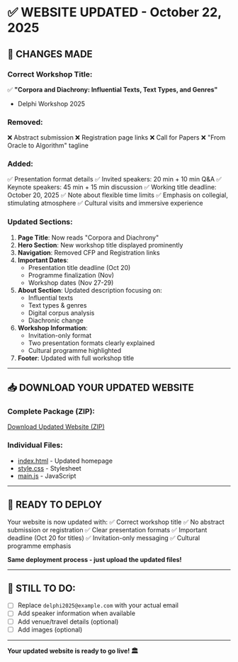 # ✅ WEBSITE UPDATED - October 22, 2025

## 🎯 CHANGES MADE

### **Correct Workshop Title:**
✅ **"Corpora and Diachrony: Influential Texts, Text Types, and Genres"**
- Delphi Workshop 2025

### **Removed:**
❌ Abstract submission
❌ Registration page links
❌ Call for Papers
❌ "From Oracle to Algorithm" tagline

### **Added:**
✅ Presentation format details
✅ Invited speakers: 20 min + 10 min Q&A
✅ Keynote speakers: 45 min + 15 min discussion
✅ Working title deadline: October 20, 2025
✅ Note about flexible time limits
✅ Emphasis on collegial, stimulating atmosphere
✅ Cultural visits and immersive experience

### **Updated Sections:**

1. **Page Title**: Now reads "Corpora and Diachrony"
2. **Hero Section**: New workshop title displayed prominently
3. **Navigation**: Removed CFP and Registration links
4. **Important Dates**: 
   - Presentation title deadline (Oct 20)
   - Programme finalization (Nov)
   - Workshop dates (Nov 27-29)
5. **About Section**: Updated description focusing on:
   - Influential texts
   - Text types & genres
   - Digital corpus analysis
   - Diachronic change
6. **Workshop Information**: 
   - Invitation-only format
   - Two presentation formats clearly explained
   - Cultural programme highlighted
7. **Footer**: Updated with full workshop title

---

## 📥 DOWNLOAD YOUR UPDATED WEBSITE

### **Complete Package (ZIP):**
[Download Updated Website (ZIP)](computer:///mnt/user-data/outputs/delphi-website-complete.zip)

### **Individual Files:**
- [index.html](computer:///mnt/user-data/outputs/delphi-website-2025/index.html) - Updated homepage
- [style.css](computer:///mnt/user-data/outputs/delphi-website-2025/css/style.css) - Stylesheet
- [main.js](computer:///mnt/user-data/outputs/delphi-website-2025/js/main.js) - JavaScript

---

## 🚀 READY TO DEPLOY

Your website is now updated with:
✅ Correct workshop title
✅ No abstract submission or registration
✅ Clear presentation formats
✅ Important deadline (Oct 20 for titles)
✅ Invitation-only messaging
✅ Cultural programme emphasis

**Same deployment process - just upload the updated files!**

---

## 📧 STILL TO DO:

- [ ] Replace `delphi2025@example.com` with your actual email
- [ ] Add speaker information when available
- [ ] Add venue/travel details (optional)
- [ ] Add images (optional)

---

**Your updated website is ready to go live! 🏛️**
